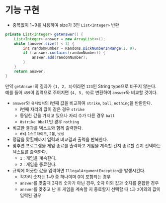 # 기능 구현

- 중복없이 1~9를 사용하여 size가 3인 `List<Integer>` 반환
```java
private List<Integer> getAnswer() {
    List<Integer> answer = new ArrayList<>();
    while (answer.size() < 3) {
        int randomNumber = Randoms.pickNumberInRange(1, 9);
        if (!answer.contains(randomNumber)) {
            answer.add(randomNumber);
        }
    }
    return answer;
}
```
만약 `getAnswer`의 결과가 `{1, 2, 3}`이라면 `123`인 String type으로 바꾸지 않는다.  
예를 들어 `459`이 입력으로 주어지면 `{4, 5, 9}`로 변환하여 `answer`와 비교할 것이다.  
- `answer`와 `유저입력`의 i번째 값을 비교하여 `strike`, `ball`, `nothing`을 반환한다.
  - i번째 자리의 값이 같은 경우 `strike`
  - 동일한 값을 가지고 있으나 자리 수가 다른 경우 `ball`
  - `0strike 0ball`인 경우 `nothing`  
- 비교한 결과를 텍스트와 함께 출력한다.
  - ex) `1스트라이크`, `2볼`, `낫싱`
- 정답을 맞힐때까지 입력과 비교결과 출력을 반복한다.  
- 맞추면 프로그램을 게임 종료를 출력하고 게임을 계속할 건지 종료할 건지 선택하는 텍스트를 출력한다.
  - `1` : 게임을 계속한다.  
  - `2` : 게임을 종료한다.  
- 규칙에 어긋한 값을 입력하면 `IllegalArgumentException`를 발생시킨다.  
  - 각자리 숫자는 1~9 중 하나이며 0이 포함되는 경우
  - `answer`를 맞출때 3자리 숫자가 아닌 경우, 숫자 이외 값과 숫자를 혼합한 경우
  - `answer`를 맞추고 난 후 게임을 계속할 지 종료할지 선택할 때 `1`과 `2`이외의 값이 입력된 경우